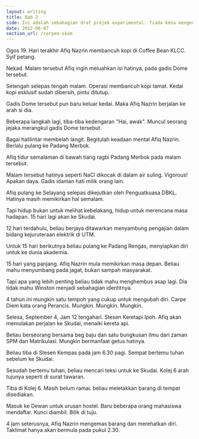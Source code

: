 ```yaml
---
layout: writing
title: Bab 2
side: Ini adalah sebahagian draf projek experimental. Tiada kena mengena dengan yang hidup mahupun yang telah pergi.
date: 2012-06-07
section_url: /cerpen-skem
---
```


Ogos 19. Hari terakhir Afiq Nazrin membancuh kopi di Coffee Bean KLCC. Syif petang.

Nekad. Malam tersebut Afiq ingin meluahkan isi hatinya, pada gadis Dome tersebut.

Setengah selepas tengah malam. Operasi membancuh kopi tamat. Kedai kopi esklusif sudah dibersih, pintu ditutup.

Gadis Dome tersebut pun baru keluar kedai. Maka Afiq Nazrin berjalan ke arah si dia.

Beberapa langkah lagi, tiba-tiba kedengaran "Hai, awak". Muncul seorang jejaka merangkul gadis Dome tersebut.

Bagai halilintar membelah langit. Begitulah keadaan mental Afiq Nazrin. Berlalu pulang ke Padang Merbok.

Afiq tidur semalaman di bawah tiang ragbi Padang Merbok pada malam tersebut.

Malam tersebut hatinya seperti NaCl dikocak di dalam air suling. Vigorous! Apakan daya. Gadis idaman hati milik orang lain.

Afiq pulang ke Selayang selepas dikejutkan oleh Penguatkuasa DBKL. Hatinya masih memikirkan hal semalam.

Tapi hidup bukan untuk melihat kebelakang, hidup untuk merencana masa hadapan. 15 hari lagi akan ke Skudai.

12 hari terdahulu, beliau berjaya ditawarkan menyambung pengajian dalam bidang kejuruteraan elektrik di UTM.

Untuk 15 hari berikutnya beliau pulang ke Padang Rengas, menyiapkan diri untuk ke dunia akademia.

15 hari yang panjang. Afiq Nazrin mula memikirkan masa depan. Beliau mahu menyumbang pada jagat, bukan sampah masyarakat.

Tapi apa yang lebih penting beliau tidak mahu menghembus asap lagi. Dia tidak mahu Winston menjadi sebahagian identitnya.

4 tahun ini mungkin satu tempoh yang cukup untuk mengubah diri. Carpe Diem kata orang Perancis. Mungkin. Mungkin. Mungkin.

Selesa, September 4, Jam 12 tengahari. Stesen Keretapi Ipoh. Afiq akan memulakan perjalan ke Skudai, menaiki kereta api.

Beliau berseorang bersama beg baju dan satu bungkusan ilmu dari zaman SPM dan Matrikulasi. Mungkin bermanfaat getus hatinya.

Beliau tiba di Stesen Kempas pada jam 6.30 pagi. Sempat bertemu tuhan sebelum ke Skudai.

Sesudah bertemu tuhan, beliau mencari teksi untuk ke Skudai. Kolej 6 arah tujunya seperti di surat tawaran.

Tiba di Kolej 6. Masih belum ramai. beliau meletakkan barang di tempat disediakan.

Masuk ke Dewan untuk urusan hostel. Baru beberapa orang mahasiswa mendaftar. Kunci diambil. Bilik di tuju.

4 jam seterusnya, Afiq Nazrin mengemas barang dan merehatkan diri. Taklimat hanya akan bermula pada pukul 2.30.